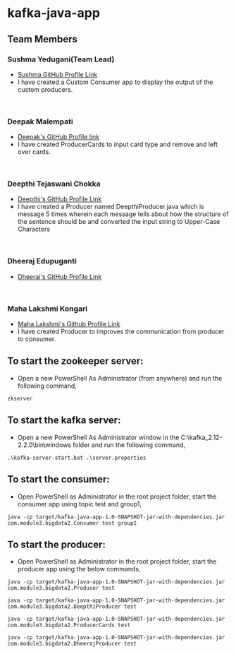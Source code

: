 # kafka-java-app

## Team Members

### Sushma Yedugani(Team Lead)

- [Sushma GitHub Profile Link](https://github.com/sushma95)
- I have created a Custom Consumer app to display the output of the custom producers.


<br>


### Deepak Malempati
- [Deepak's GitHub Profile link](https://github.com/Deepakmalempati)
- I have created ProducerCards to input card type and remove and left over cards.  
<br>

### Deepthi Tejaswani Chokka

- [Deepthi's GitHub Profile Link](https://github.com/Deepthi1003)
- I have created a Producer named DeepthiProducer.java which is  message 5 times wherein each message tells about how the structure of the sentence should be and converted the input string to Upper-Case Characters

<br>

### Dheeraj Edupuganti

- [Dheeraj's GitHub Profile Link](https://github.com/Dheeraj0327)
 
<br>

### Maha Lakshmi Kongari
- [Maha Lakshmi's Github Profile Link](https://github.com/MAHALAKSHMIKONGARI)
- I have created Producer to improves the communication from producer to consumer.  

## To start the zookeeper server:

- Open a new PowerShell As Administrator (from anywhere) and run the following command,

```zkserver```

## To start the kafka server:

- Open a new PowerShell As Administrator window in the C:\kafka_2.12-2.2.0\bin\windows folder and run the following command,

```.\kafka-server-start.bat .\server.properties```

## To start the consumer:

- Open PowerShell as Administrator in the root project folder, start the consumer app using topic test and group1,

```java -cp target/kafka-java-app-1.0-SNAPSHOT-jar-with-dependencies.jar com.module3.bigdata2.Consumer test group1```

## To start the producer:

- Open PowerShell as Administrator in the root project folder, start the producer app using the below commands,

```java -cp target/kafka-java-app-1.0-SNAPSHOT-jar-with-dependencies.jar com.module3.bigdata2.Producer test```

```java -cp target/kafka-java-app-1.0-SNAPSHOT-jar-with-dependencies.jar com.module3.bigdata2.DeepthiProducer test```

```java -cp target/kafka-java-app-1.0-SNAPSHOT-jar-with-dependencies.jar com.module3.bigdata2.ProducerCards test```

```java -cp target/kafka-java-app-1.0-SNAPSHOT-jar-with-dependencies.jar com.module3.bigdata2.DheerajProducer test```
